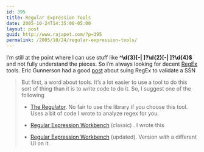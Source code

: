```yaml
---
id: 395
title: Regular Expression Tools
date: 2005-10-24T14:35:00-05:00
layout: post
guid: http://www.rajapet.com/?p=395
permalink: /2005/10/24/regular-expression-tools/
---
```

I&#8217;m still at the point where I can use stuff like **^\d{3}[-| ]?\d{2}[-| ]?\d{4}$** and not fully understand the pieces. So i&#8217;m always looking for decent [RegEx](http://en.wikipedia.org/wiki/Regex "Regular Expression") tools. Eric Gunnerson had a good [post](http://blogs.msdn.com/ericgu/archive/2005/10/21/483571.aspx "Eric Gunnerson's C# Compendium") about suing RegEx to validate a SSN

> But first, a word about tools. It&#8217;s a lot easier to use a tool to do this sort of thing than it is to write code to do it. So, I suggest one of the following
> 
> </p> 
> 
>   * [The Regulator](http://regex.osherove.com/). No fair to use the library if you choose this tool. Uses a bit of code I wrote to analyze regex for you. 
> 
> 
>   * [Regular Expression Workbench](http://www.gotdotnet.com/Community/UserSamples/Details.aspx?SampleGuid=c712f2df-b026-4d58-8961-4ee2729d7322) (classic) . I wrote this
> 
> 
>   * [Regular Expression Workbench](http://www.gotdotnet.com/Workspaces/Workspace.aspx?id=70702327-48db-447b-86e2-660ab7feb6b1) (updated). Version with a different UI on it.
> 
>